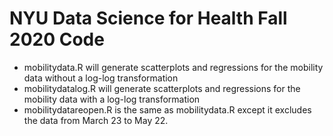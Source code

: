 # NYU Data Science for Health Fall 2020 Code

* mobilitydata.R will generate scatterplots and regressions for the mobility data without a log-log transformation
* mobilitydatalog.R will generate scatterplots and regressions for the mobility data with a log-log transformation
* mobilitydatareopen.R is the same as mobilitydata.R except it excludes the data from March 23 to May 22.

